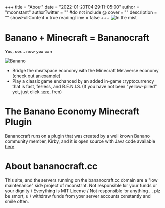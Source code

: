 +++
title = "About"
date = "2022-01-20T04:29:11-05:00"
author = "mconstant"
authorTwitter = "" #do not include @
cover = ""
description = ""
showFullContent = true
readingTime = false
+++
![In the mist](/bananocraftstrip.png)

# Banano + Minecraft = Bananocraft

Yes, ser... now you can

![Banano](/banano.png)
- Bridge the meatspace economy with the Minecraft Metaverse economy (check out [an example](https://www.youtube.com/watch?v=KR-cTu4XxLY))
- Play a classic game enchanced by an added in-game cryptocurrency that is fast, feeless, and B.E.N.I.S. (If you have not been "yellow-pilled" yet, just click [here](https://banano.cc/yellowpaper/), fren)

# The Banano Economy Minecraft Plugin
Bananocraft runs on a plugin that was created by a well known Banano community member, Kirby, and it is open source with Java code available [here](https://github.com/Kirby1997/BananoCraft)

# About bananocraft.cc
This site, and the servers running on the bananocraft.cc domain are a "low maintenance" side project of mconstant. Not responsible for your funds or your dignity / Everything is MIT License / Not responsible for anything ... plz be smort, u / withdraw funds from your server accounts constantly and smile often.